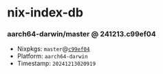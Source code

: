 # nix-index-db
### aarch64-darwin/master @ 241213.c99ef04
- Nixpkgs: `master`@[`c99ef04`](https://github.com/NixOS/nixpkgs/commit/c99ef045eb3e4fd67eefaeb4d3fb7c54f6941f05)
- Platform: `aarch64-darwin`
- Timestamp: `20241213020919`
